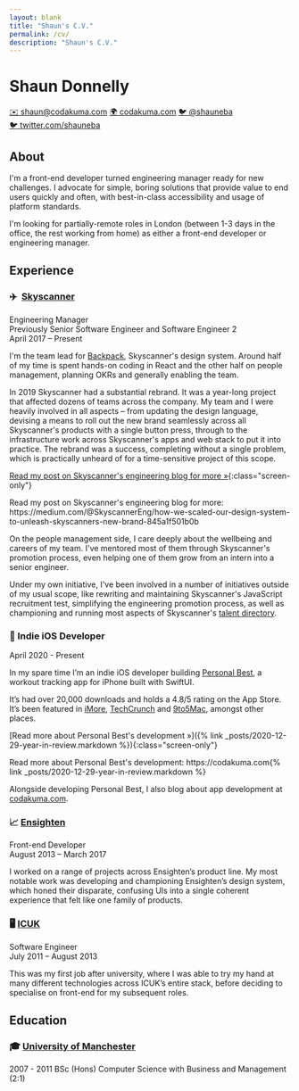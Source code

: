 ```yaml
---
layout: blank
title: "Shaun's C.V."
permalink: /cv/
description: "Shaun's C.V."
---
```


<h1 class="cv-title">Shaun Donnelly</h1>

<section class="cv-links">
  <a class="cv-button" href="mailto:shaun@codakuma.com">✉️&nbsp;shaun@codakuma.com</a>
  <a class="cv-button" href="https://codakuma.com">🌍&nbsp;codakuma.com</a>
  <a class="cv-button screen-only" href="https://twitter.com/shauneba">🐦&nbsp;@shauneba</a>
<a class="cv-button print-only" href="https://twitter.com/shauneba">🐦&nbsp;twitter.com/shauneba</a>
</section>

## About

I'm a front-end developer turned engineering manager ready for new challenges. I advocate for simple, boring solutions that provide value to end users quickly and often, with best-in-class accessibility and usage of platform standards.

I'm looking for partially-remote roles in London (between 1-3 days in the office, the rest working from home) as either a front-end developer or engineering manager.

## Experience

### ✈️ &nbsp;[Skyscanner](https://skyscanner.net)

<div class="cv-role">
    Engineering Manager
</div>

<div class="cv-previous-role">
    Previously Senior Software Engineer and Software Engineer 2
</div>

<div class="cv-date">
    April 2017 – Present
</div>

I'm the team lead for [Backpack](https://backpack.github.io), Skyscanner's design system. Around half of my time is spent hands-on coding in React and the other half on people management, planning OKRs and generally enabling the team.

In 2019 Skyscanner had a substantial rebrand. It was a year-long project that affected dozens of teams across the company. My team and I were heavily involved in all aspects – from updating the design language, devising a means to roll out the new brand seamlessly across all Skyscanner's products with a single button press, through to the infrastructure work across Skyscanner's apps and web stack to put it into practice. The rebrand was a success, completing without a single problem, which is practically unheard of for a time-sensitive project of this scope.

[Read my post on Skyscanner's engineering blog for more &raquo;](https://medium.com/@SkyscannerEng/how-we-scaled-our-design-system-to-unleash-skyscanners-new-brand-845a1f501b0b){:class="screen-only"}


<p class="print-only">
Read my post on Skyscanner's engineering blog for more: https://medium.com/@SkyscannerEng/how-we-scaled-our-design-system-to-unleash-skyscanners-new-brand-845a1f501b0b
</p>

On the people management side, I care deeply about the wellbeing and careers of my team. I've mentored most of them through Skyscanner's promotion process, even helping one of them grow from an intern into a senior engineer.

Under my own initiative, I've been involved in a number of initiatives outside of my usual scope, like rewriting and maintaining Skyscanner's JavaScript recruitment test, simplifying the engineering promotion process, as well as championing and running most aspects of Skyscanner's [talent directory](https://www.linkedin.com/posts/skyscanner_skyscanner-talent-directory-activity-6698944542705496064-5gRn). 

### 📱&nbsp;Indie iOS Developer

<div class="cv-date">
    April 2020 - Present
</div>

In my spare time I’m an indie iOS developer building [Personal Best](/personal-best), a workout tracking app for iPhone built with SwiftUI.

It’s had over 20,000 downloads and holds a 4.8/5 rating on the App Store. It’s been featured in [iMore](https://www.imore.com/fitness-companion-personal-best-now-lets-you-share-your-workouts-glorious-technicolor), [TechCrunch](https://techcrunch.com/2020/09/16/ios-14-widgets-you-can-try-today/) and [9to5Mac](https://9to5mac.com/2020/12/27/ios-14-widget-apps/), amongst other places.

[Read more about Personal Best's development &raquo;]({% link _posts/2020-12-29-year-in-review.markdown %}){:class="screen-only"}


<p class="print-only">
Read more about Personal Best's development: https://codakuma.com{% link _posts/2020-12-29-year-in-review.markdown %}
</p>

Alongside developing Personal Best, I also blog about app development at [codakuma.com](https://codakuma.com).

### 📈&nbsp;[Ensighten](https://www.ensighten.com)

<div class="cv-role">
    Front-end Developer
</div>

<div class="cv-date">
    August 2013 – March 2017
</div>

I worked on a range of projects across Ensighten’s product line. My most notable work was developing and championing Ensighten’s design system, which honed their disparate, confusing UIs into a single coherent experience that felt like one family of products.

### 🖥️&nbsp;[ICUK](https://www.icuk.net)

<div class="cv-role">
    Software Engineer
</div>

<div class="cv-date">
    July 2011 – August 2013
</div>

This was my first job after university, where I was able to try my hand at many different technologies across ICUK’s entire stack, before deciding to specialise on front-end for my subsequent roles.

## Education

### 🎓&nbsp;[University of Manchester](https://www.cs.manchester.ac.uk)

2007 - 2011 
BSc (Hons) Computer Science with Business and Management (2:1)
